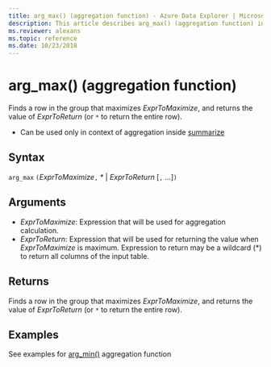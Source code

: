 ```yaml
---
title: arg_max() (aggregation function) - Azure Data Explorer | Microsoft Docs
description: This article describes arg_max() (aggregation function) in Azure Data Explorer.
ms.reviewer: alexans
ms.topic: reference
ms.date: 10/23/2018
---
```

# arg_max() (aggregation function)

Finds a row in the group that maximizes *ExprToMaximize*, and returns the value of *ExprToReturn* (or `*` to return the entire row).

* Can be used only in context of aggregation inside [summarize](summarizeoperator.md)

## Syntax

`arg_max` `(`*ExprToMaximize*`,` *\** | *ExprToReturn*  [`,` ...]`)`

## Arguments

* *ExprToMaximize*: Expression that will be used for aggregation calculation. 
* *ExprToReturn*: Expression that will be used for returning the value when *ExprToMaximize* is
  maximum. Expression to return may be a wildcard (*) to return all columns of the input table.


## Returns

Finds a row in the group that maximizes *ExprToMaximize*, and 
returns the value of *ExprToReturn* (or `*` to return the entire row).

## Examples

See examples for [arg_min()](arg-min-aggfunction.md) aggregation function